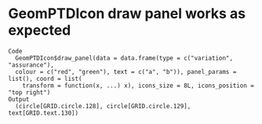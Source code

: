 # GeomPTDIcon draw panel works as expected

    Code
      GeomPTDIcon$draw_panel(data = data.frame(type = c("variation", "assurance"),
      colour = c("red", "green"), text = c("a", "b")), panel_params = list(), coord = list(
        transform = function(x, ...) x), icons_size = 8L, icons_position = "top right")
    Output
      (circle[GRID.circle.128], circle[GRID.circle.129], text[GRID.text.130]) 

